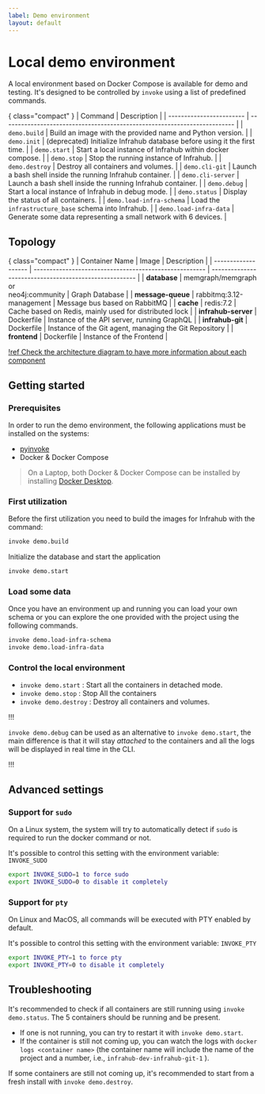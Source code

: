 ```yaml
---
label: Demo environment
layout: default
---
```

# Local demo environment

A local environment based on Docker Compose is available for demo and testing.
It's designed to be controlled by `invoke` using a list of predefined commands.

{ class="compact" }
| Command                  | Description                                                               |
| ------------------------ | ------------------------------------------------------------------------- |
| `demo.build`             | Build an image with the provided name and Python version.                 |
| `demo.init`              | (deprecated) Initialize Infrahub database before using it the first time. |
| `demo.start`             | Start a local instance of Infrahub within docker compose.                 |
| `demo.stop`              | Stop the running instance of Infrahub.                                    |
| `demo.destroy`           | Destroy all containers and volumes.                                       |
| `demo.cli-git`           | Launch a bash shell inside the running Infrahub container.                |
| `demo.cli-server`        | Launch a bash shell inside the running Infrahub container.                |
| `demo.debug`             | Start a local instance of Infrahub in debug mode.                         |
| `demo.status`            | Display the status of all containers.                                     |
| `demo.load-infra-schema` | Load the `infrastructure_base` schema into Infrahub.                      |
| `demo.load-infra-data`   | Generate some data representing a small network with 6 devices.           |

## Topology

{ class="compact" }
| Container Name      | Image                                                  | Description                                            |
| ------------------- | ------------------------------------------------------ | ------------------------------------------------------ |
| **database**        | memgraph/memgraph<br>or<br>neo4j:community | Graph Database                                         |
| **message-queue**   | rabbitmq:3.12-management                               | Message bus based on RabbitMQ                          |
| **cache**           | redis:7.2                                              | Cache based on Redis, mainly used for distributed lock |
| **infrahub-server** | Dockerfile                                             | Instance of the API server, running GraphQL            |
| **infrahub-git**    | Dockerfile                                             | Instance of the Git agent, managing the Git Repository |
| **frontend**        | Dockerfile                                             | Instance of the Frontend                               |

[!ref Check the architecture diagram to have more information about each component](./architecture.md)

## Getting started

### Prerequisites

In order to run the demo environment, the following applications must be installed on the systems:

- [pyinvoke](https://www.pyinvoke.org/)
- Docker & Docker Compose

> On a Laptop, both Docker & Docker Compose can be installed by installing [Docker Desktop](https://www.docker.com/products/docker-desktop/).

### First utilization

Before the first utilization you need to build the images for Infrahub with the command:

```sh
invoke demo.build
```

Initialize the database and start the application

```sh
invoke demo.start
```

### Load some data

Once you have an environment up and running you can load your own schema or you can explore the one provided with the project using the following commands.

```sh
invoke demo.load-infra-schema
invoke demo.load-infra-data
```

### Control the local environment

- `invoke demo.start` : Start all the containers in detached mode.
- `invoke demo.stop` : Stop All the containers
- `invoke demo.destroy` : Destroy all containers and volumes.

!!!

`invoke demo.debug` can be used as an alternative to `invoke demo.start`, the main difference is that it will stay *attached* to the containers and all the logs will be displayed in real time in the CLI.

!!!

## Advanced settings

### Support for `sudo`

On a Linux system, the system will try to automatically detect if `sudo` is required to run the docker command or not.

It's possible to control this setting with the environment variable: `INVOKE_SUDO`

```sh
export INVOKE_SUDO=1 to force sudo
export INVOKE_SUDO=0 to disable it completely
```

### Support for `pty`

On Linux and MacOS, all commands will be executed with PTY enabled by default.

It's possible to control this setting with the environment variable: `INVOKE_PTY`

```sh
export INVOKE_PTY=1 to force pty
export INVOKE_PTY=0 to disable it completely
```

## Troubleshooting

It's recommended to check if all containers are still running using `invoke demo.status`. The 5 containers should be running and be present.

- If one is not running, you can try to restart it with `invoke demo.start`.
- If the container is still not coming up, you can watch the logs with `docker logs <container name>` (the container name will include the name of the project and a number, i.e., `infrahub-dev-infrahub-git-1` ).

If some containers are still not coming up, it's recommended to start from a fresh install with `invoke demo.destroy`.

